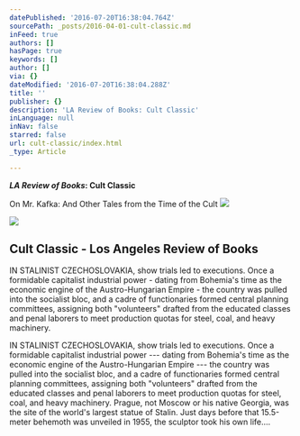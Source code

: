 ```yaml
---
datePublished: '2016-07-20T16:38:04.764Z'
sourcePath: _posts/2016-04-01-cult-classic.md
inFeed: true
authors: []
hasPage: true
keywords: []
author: []
via: {}
dateModified: '2016-07-20T16:38:04.288Z'
title: ''
publisher: {}
description: 'LA Review of Books: Cult Classic'
inLanguage: null
inNav: false
starred: false
url: cult-classic/index.html
_type: Article

---
```

_**LA Review of Books**_**: Cult Classic**

On Mr. Kafka: And Other Tales from the Time of the Cult
![](https://the-grid-user-content.s3-us-west-2.amazonaws.com/ac750891-3417-4085-b904-8463b6f745e1.jpg)

<article style=""><img src="https://lareviewofbooks.org/wp-content/uploads/2016/03/Mr.-Kafka.jpg" /><h1>Cult Classic - Los Angeles Review of Books</h1><p>IN STALINIST CZECHOSLOVAKIA, show trials led to executions. Once a formidable capitalist industrial power - dating from Bohemia's time as the economic engine of the Austro-Hungarian Empire - the country was pulled into the socialist bloc, and a cadre of functionaries formed central planning committees, assigning both "volunteers" drafted from the educated classes and penal laborers to meet production quotas for steel, coal, and heavy machinery.</p></article>

IN STALINIST CZECHOSLOVAKIA, show trials led to executions. Once a formidable capitalist industrial power --- dating from Bohemia's time as the economic engine of the Austro-Hungarian Empire --- the country was pulled into the socialist bloc, and a cadre of functionaries formed central planning committees, assigning both "volunteers" drafted from the educated classes and penal laborers to meet production quotas for steel, coal, and heavy machinery. Prague, not Moscow or his native Georgia, was the site of the world's largest statue of Stalin. Just days before that 15.5-meter behemoth was unveiled in 1955, the sculptor took his own life.­...